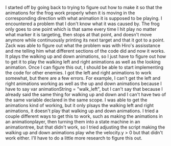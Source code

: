I started off by going back to trying to figure out how to make it so that the animations for the frog work properly when it is moving in the corresponding direction with what animation it is supposed to be playing. I encountered a problem that I don't know what it was caused by. The frog only goes to one point which is that same every time I hit play no matter what marker it is targeting, then stops at that point, and doesn't move anymore while continuously printing its next target and that it got to a point. Zack was able to figure out what the problem was with Hiro's assisstance and me telling him what different sections of the code did and now it works. It plays the walking up and down animations, so I just have to figure out how to get it to play the walking left and right animations as well as the looking animation. Once I can figure this out, I should be able to start implementing the code for other enemies. I got the left and right animations to work somewhat, but there are a few errors. For example, I can't get the left and right animations working as well as the up and down animations because I have to say var animationString = "walk_left", but I can't say that because I already said the same thing for walking up and down and I can't have two of the same variable declared in the same scope. I was able to get the animations kind of working, but it only plsays the walking left and right animations, it doesn't play that walking up and down animations. I tried a couple different ways to get this to work, such as making the animations in an animationplayer, then turning them into a state machine in an animationtree, but that didn't work, so I tried adjusting the script making the walking up and down animations play whe the velocity.y > 0 but that didn't work either. I'll have to do a little more research to figure this out.
